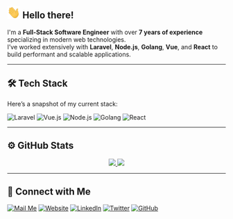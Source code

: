 ## <img src="https://raw.githubusercontent.com/ABSphreak/ABSphreak/master/gifs/Hi.gif" width="30px"> Hello there!

I'm a **Full-Stack Software Engineer** with over **7 years of experience** specializing in modern web technologies.  
I’ve worked extensively with **Laravel**, **Node.js**, **Golang**, **Vue**, and **React** to build performant and scalable applications.

---

## 🛠 Tech Stack

Here’s a snapshot of my current stack:

![Laravel](https://img.shields.io/badge/-Laravel-F55247?style=flat-square&logo=Laravel&logoColor=white)
![Vue.js](https://img.shields.io/badge/Vue.js-35495E?style=flat-square&logo=vue.js&logoColor=4FC08D)
![Node.js](https://img.shields.io/badge/Node.js-339933?style=flat-square&logo=nodedotjs&logoColor=white)
![Golang](https://img.shields.io/badge/Go-00ADD8?style=flat-square&logo=go&logoColor=white)
![React](https://img.shields.io/badge/-ReactJs-61DAFB?style=flat-square&logo=react&logoColor=white)

---

## ⚙️ GitHub Stats

<p align="center">
  <a href="https://github.com/devghor">
    <img height="180em" src="https://github-readme-stats-eight-theta.vercel.app/api?username=devghor&show_icons=true&theme=algolia&include_all_commits=true&count_private=true"/>
    <img height="180em" src="https://github-readme-stats-eight-theta.vercel.app/api/top-langs/?username=devghor&layout=compact&theme=algolia&langs_count=8&hide=DIGITAL%20Command%20Language"/>
  </a>
</p>

---

## 🤝 Connect with Me

[![Mail Me](https://img.shields.io/badge/-Mail%20Me-D14836?style=flat&logo=Gmail&logoColor=white)](mailto:hafij.to@gmail.com)
[![Website](https://img.shields.io/badge/Website-3b5998?style=flat-square&logo=google-chrome&logoColor=white)](https://hafij.dev)
[![LinkedIn](https://img.shields.io/badge/-LinkedIn-blue?style=flat-square&logo=Linkedin&logoColor=white)](https://www.linkedin.com/in/hafijur-rahaman/)
[![Twitter](https://img.shields.io/badge/-Twitter-1ca0f1?style=flat-square&logo=twitter&logoColor=white)](https://twitter.com/hafijur_rah)
[![GitHub](https://img.shields.io/badge/-GitHub-181717?style=flat-square&logo=github&logoColor=white)](https://github.com/devghor)
